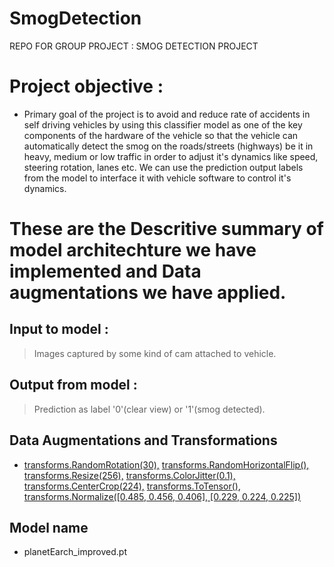 # SmogDetection
REPO FOR GROUP PROJECT : SMOG DETECTION PROJECT 
# Project objective : 
* Primary goal of the project is to avoid and reduce rate of accidents in self driving vehicles by using this classifier model as one of the key components of the hardware of the vehicle so that the vehicle can automatically detect the smog on the roads/streets (highways) be it in heavy, medium or low traffic in order to adjust it's dynamics like speed, steering rotation, lanes etc. 
We can use the prediction output labels from the model to interface it with vehicle software to control it's dynamics.

# These are the Descritive summary of model architechture we have implemented and Data augmentations we have applied.

## Input to model : 
> Images captured by some kind of cam attached to vehicle.
## Output from model : 
> Prediction as label '0'(clear view) or '1'(smog detected).

## Data Augmentations and Transformations

* [transforms.RandomRotation(30),](https://pytorch.org/docs/stable/_modules/torchvision/transforms/transforms.html#RandomRotation)
  [transforms.RandomHorizontalFlip(),](https://pytorch.org/docs/stable/_modules/torchvision/transforms/transforms.html#RandomHorizontalFlip)
  [transforms.Resize(256),](https://pytorch.org/docs/stable/_modules/torchvision/transforms/transforms.html#Resize)
  [transforms.ColorJitter(0.1),](https://pytorch.org/docs/stable/_modules/torchvision/transforms/transforms.html#ColorJitter)
  [transforms.CenterCrop(224),](https://pytorch.org/docs/stable/_modules/torchvision/transforms/transforms.html#CenterCrop)
  [transforms.ToTensor(),](https://pytorch.org/docs/stable/_modules/torchvision/transforms/transforms.html#ToTensor)
  [transforms.Normalize([0.485, 0.456, 0.406],
                      [0.229, 0.224, 0.225])](https://pytorch.org/docs/stable/_modules/torchvision/transforms/transforms.html#Normalize)
        
## Model name 
* planetEarch_improved.pt
## 

